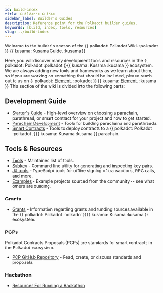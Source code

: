 ```yaml
---
id: build-index
title: Builder's Guides
sidebar_label: Builder's Guides
description: Reference point for the Polkadot builder guides.
keywords: [build, index, tools, resources]
slug: ../build-index
---
```


Welcome to the builder's section of the \{\{ polkadot: Polkadot Wiki. :polkadot }} \{\{ kusama:
Kusama Guide. :kusama }}

Here, you will discover many development tools and resources in the \{\{ polkadot: Polkadot
:polkadot }}\{\{ kusama: Kusama :kusama }} ecosystem. We are always adding new tools and frameworks
as we learn about them, so if you are working on something that should be included, please reach out
to us on \{\{ polkadot: [Element](https://matrix.to/#/#polkadot-watercooler:matrix.org). :polkadot
}} \{\{ kusama: [Element](https://matrix.to/#/#kusama-watercooler:matrix.org). :kusama }} This
section of the wiki is divided into the following parts:

## Development Guide

- [Starter's Guide](build-guide.md) - High-level overview on choosing a parachain, parathread, or
  smart contract for your project and how to get started.
- [Parachain Development](build-parachains.md) - Tools for building parachains and parathreads.
- [Smart Contracts](build-smart-contracts.md) - Tools to deploy contracts to a \{\{ polkadot:
  Polkadot :polkadot }}\{\{ kusama: Kusama :kusama }} parachain.

## Tools & Resources

- [Tools](build-tools-index.md) - Maintained list of tools.
- [Subkey](https://docs.substrate.io/reference/command-line-tools/subkey/) - Command line utility
  for generating and inspecting key pairs.
- [JS tools](https://github.com/polkadot-js/tools) - TypeScript tools for offline signing of
  transactions, RPC calls, and more.
- [Examples](build-open-source.md) - Example projects sourced from the community -- see what others
  are building.

### Grants

- [Grants](../general/grants.md) - Information regarding grants and funding sources available in the
  \{\{ polkadot: Polkadot :polkadot }}\{\{ kusama: Kusama :kusama }} ecosystem.

### PCPs

Polkadot Contracts Proposals (PCPs) are standards for smart contracts in the Polkadot ecosystem.

- [PCP GitHub Repository](https://github.com/w3f/PCPs) - Read, create, or discuss standards and
  proposals.

### Hackathon

- [Resources For Running a Hackathon](build-hackathon.md)
